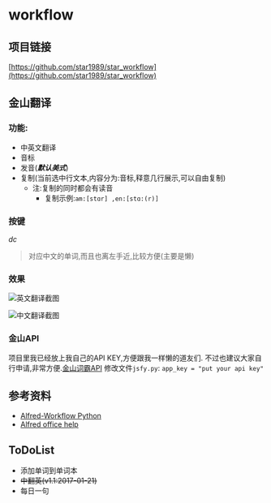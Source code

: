 # workflow

## 项目链接
[https://github.com/star1989/star_workflow](https://github.com/star1989/star_workflow)

## 金山翻译
### **功能:**
* 中英文翻译
* 音标
* 发音(***默认美式***)
* 复制(当前选中行文本,内容分为:音标,释意几行展示,可以自由复制)
    * 注:复制的同时都会有读音
        * 复制示例:`am:[stɑr] ,en:[stɑ:(r)]`

### 按键
*dc*
> 对应中文的单词,而且也离左手近,比较方便(主要是懒)

### 效果
![英文翻译截图](http://bimg.cxstars.com/2017-01-20-14848765913701.jpg)

![中文翻译截图](http://bimg.cxstars.com/2017-01-21-14850042653066.jpg)


### 金山API
项目里我已经放上我自己的API KEY,方便跟我一样懒的道友们.
不过也建议大家自行申请,非常方便.[金山词霸API](http://open.iciba.com/?c=api)
修改文件`jsfy.py`:
`app_key = "put your api key"`

## 参考资料
* [Alfred-Workflow Python](http://www.deanishe.net/alfred-workflow/)
* [Alfred office help](https://www.alfredapp.com/help/workflows/)

## ToDoList
* 添加单词到单词本
* ~~中翻英(v1.1:2017-01-21)~~
* 每日一句


